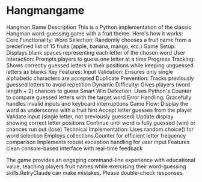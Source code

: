 # Hangmangame
Hangman Game Description
This is a Python implementation of the classic Hangman word-guessing game with a fruit theme. Here's how it works:
Core Functionality:
Word Selection: Randomly chooses a fruit name from a predefined list of 15 fruits (apple, banana, mango, etc.)
Game Setup: Displays blank spaces representing each letter of the chosen word
User Interaction: Prompts players to guess one letter at a time
Progress Tracking: Shows correctly guessed letters in their positions while keeping unguessed letters as blanks
Key Features:
Input Validation: Ensures only single alphabetic characters are accepted
Duplicate Prevention: Tracks previously guessed letters to avoid repetition
Dynamic Difficulty: Gives players (word length + 2) chances to guess
Smart Win Detection: Uses Python's Counter to compare guessed letters with the target word
Error Handling: Gracefully handles invalid inputs and keyboard interruptions
Game Flow:
Display the word as underscores with a fruit hint
Accept letter guesses from the player
Validate input (single letter, not previously guessed)
Update display showing correct letter positions
Continue until word is fully guessed (win) or chances run out (lose)
Technical Implementation:
Uses random.choice() for word selection
Employs collections.Counter for efficient letter frequency comparison
Implements robust exception handling for user input
Features clean console-based interface with real-time feedback

The game provides an engaging command-line experience with educational value, teaching players fruit names while exercising their word-guessing skills.RetryClaude can make mistakes. Please double-check responses.
